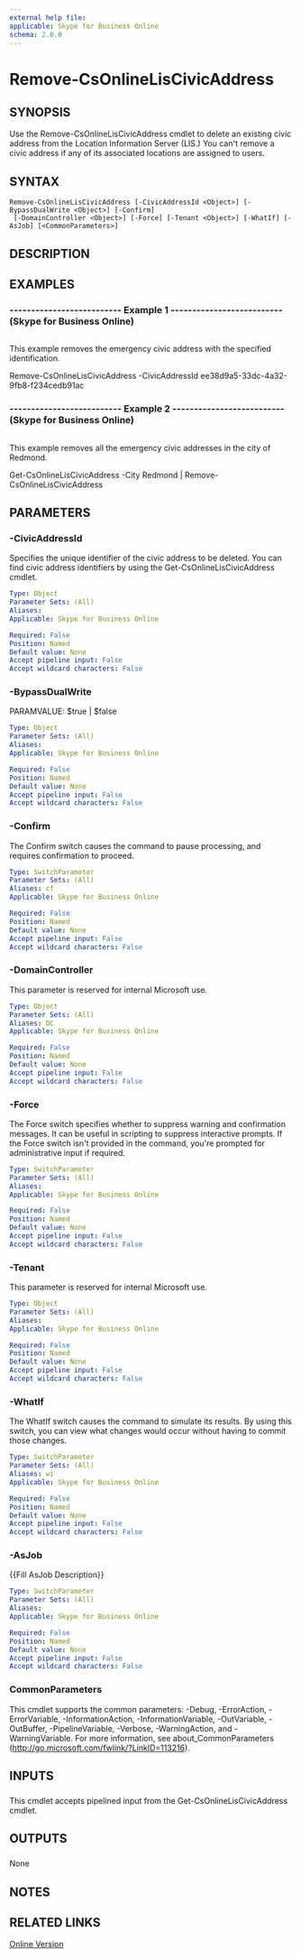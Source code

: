 ```yaml
---
external help file: 
applicable: Skype for Business Online
schema: 2.0.0
---
```


# Remove-CsOnlineLisCivicAddress

## SYNOPSIS
Use the Remove-CsOnlineLisCivicAddress cmdlet to delete an existing civic address from the Location Information Server (LIS.) You can't remove a civic address if any of its associated locations are assigned to users.

## SYNTAX

```
Remove-CsOnlineLisCivicAddress [-CivicAddressId <Object>] [-BypassDualWrite <Object>] [-Confirm]
 [-DomainController <Object>] [-Force] [-Tenant <Object>] [-WhatIf] [-AsJob] [<CommonParameters>]
```

## DESCRIPTION

## EXAMPLES

### -------------------------- Example 1 -------------------------- (Skype for Business Online)
```

```

This example removes the emergency civic address with the specified identification.

Remove-CsOnlineLisCivicAddress -CivicAddressId ee38d9a5-33dc-4a32-9fb8-f234cedb91ac

### -------------------------- Example 2 -------------------------- (Skype for Business Online)
```

```

This example removes all the emergency civic addresses in the city of Redmond.

Get-CsOnlineLisCivicAddress -City Redmond | Remove-CsOnlineLisCivicAddress

## PARAMETERS

### -CivicAddressId
Specifies the unique identifier of the civic address to be deleted.
You can find civic address identifiers by using the Get-CsOnlineLisCivicAddress cmdlet.

```yaml
Type: Object
Parameter Sets: (All)
Aliases: 
Applicable: Skype for Business Online

Required: False
Position: Named
Default value: None
Accept pipeline input: False
Accept wildcard characters: False
```

### -BypassDualWrite
PARAMVALUE: $true | $false

```yaml
Type: Object
Parameter Sets: (All)
Aliases: 
Applicable: Skype for Business Online

Required: False
Position: Named
Default value: None
Accept pipeline input: False
Accept wildcard characters: False
```

### -Confirm
The Confirm switch causes the command to pause processing, and requires confirmation to proceed.

```yaml
Type: SwitchParameter
Parameter Sets: (All)
Aliases: cf
Applicable: Skype for Business Online

Required: False
Position: Named
Default value: None
Accept pipeline input: False
Accept wildcard characters: False
```

### -DomainController
This parameter is reserved for internal Microsoft use.

```yaml
Type: Object
Parameter Sets: (All)
Aliases: DC
Applicable: Skype for Business Online

Required: False
Position: Named
Default value: None
Accept pipeline input: False
Accept wildcard characters: False
```

### -Force
The Force switch specifies whether to suppress warning and confirmation messages.
It can be useful in scripting to suppress interactive prompts.
If the Force switch isn't provided in the command, you're prompted for administrative input if required.

```yaml
Type: SwitchParameter
Parameter Sets: (All)
Aliases: 
Applicable: Skype for Business Online

Required: False
Position: Named
Default value: None
Accept pipeline input: False
Accept wildcard characters: False
```

### -Tenant
This parameter is reserved for internal Microsoft use.

```yaml
Type: Object
Parameter Sets: (All)
Aliases: 
Applicable: Skype for Business Online

Required: False
Position: Named
Default value: None
Accept pipeline input: False
Accept wildcard characters: False
```

### -WhatIf
The WhatIf switch causes the command to simulate its results.
By using this switch, you can view what changes would occur without having to commit those changes.

```yaml
Type: SwitchParameter
Parameter Sets: (All)
Aliases: wi
Applicable: Skype for Business Online

Required: False
Position: Named
Default value: None
Accept pipeline input: False
Accept wildcard characters: False
```

### -AsJob
{{Fill AsJob Description}}

```yaml
Type: SwitchParameter
Parameter Sets: (All)
Aliases: 
Applicable: Skype for Business Online

Required: False
Position: Named
Default value: None
Accept pipeline input: False
Accept wildcard characters: False
```

### CommonParameters
This cmdlet supports the common parameters: -Debug, -ErrorAction, -ErrorVariable, -InformationAction, -InformationVariable, -OutVariable, -OutBuffer, -PipelineVariable, -Verbose, -WarningAction, and -WarningVariable. For more information, see about_CommonParameters (http://go.microsoft.com/fwlink/?LinkID=113216).

## INPUTS

###  
This cmdlet accepts pipelined input from the Get-CsOnlineLisCivicAddress cmdlet.

## OUTPUTS

###  
None

## NOTES

## RELATED LINKS

[Online Version](http://technet.microsoft.com/EN-US/library/0894c64b-0983-4723-b186-cab97d345db8(OCS.15).aspx)


